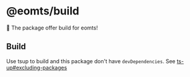# @eomts/build

🚀 The package offer build for eomts!

## Build

Use tsup to build and this package don't have `devDependencies`. See [ts-up#excluding-packages](https://tsup.egoist.dev/#excluding-packages)
